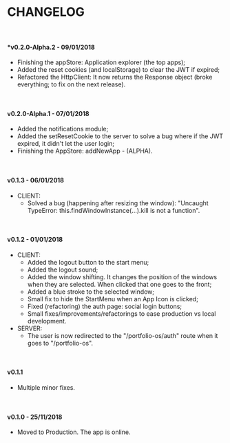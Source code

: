 # CHANGELOG

&nbsp;

#### *v0.2.0-Alpha.2 - 09/01/2018
- Finishing the appStore: Application explorer (the top apps);
- Added the reset cookies (and localStorage) to clear the JWT if expired;
- Refactored the HttpClient: It now returns the Response object (broke everything; to fix on the next release).

&nbsp;

#### v0.2.0-Alpha.1 - 07/01/2018
- Added the notifications module;
- Added the setResetCookie to the server to solve a bug where if the JWT expired, it didn't let the user login;
- Finishing the AppStore: addNewApp - (ALPHA).

&nbsp;

#### v0.1.3 - 06/01/2018

- CLIENT:
  - Solved a bug (happening after resizing the window): "Uncaught TypeError: this.findWindowInstance(...).kill is not a function".

&nbsp;

#### v0.1.2 - 01/01/2018

- CLIENT:
  - Added the logout button to the start menu;
  - Added the logout sound;
  - Added the window shifting. It changes the position of the windows when they are selected. When clicked that one goes to the front;
  - Added a blue stroke to the selected window;
  - Small fix to hide the StartMenu when an App Icon is clicked;
  - Fixed (refactoring) the auth page: social login buttons;
  - Small fixes/improvements/refactorings to ease production vs local development.
- SERVER:
  - The user is now redirected to the "/portfolio-os/auth" route when it goes to "/portfolio-os".

&nbsp;

#### v0.1.1

- Multiple minor fixes.

&nbsp;

#### v0.1.0 - 25/11/2018

- Moved to Production. The app is online.
